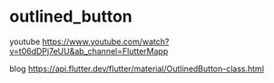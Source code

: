 # outlined_button

youtube https://www.youtube.com/watch?v=t06dDPj7eUU&ab_channel=FlutterMapp

blog https://api.flutter.dev/flutter/material/OutlinedButton-class.html
